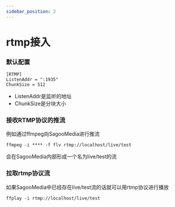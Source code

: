 ```yaml
---
sidebar_position: 2
---
```

# rtmp接入

###  默认配置

```
[RTMP]
ListenAddr = ":1935"
ChunkSize = 512
```

- ListenAddr是监听的地址
- ChunkSize是分块大小

### 接收RTMP协议的推流

例如通过ffmpeg向SagooMedia进行推流

```
ffmpeg -i **** -f flv rtmp://localhost/live/test
```

会在SagooMedia内部形成一个名为live/test的流

### 拉取rtmp协议流

如果SagooMedia中已经存在live/test流的话就可以用rtmp协议进行播放

```
ffplay -i rtmp://localhost/live/test
```

